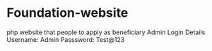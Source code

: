 # Foundation-website
php website that people to apply as beneficiary 
Admin Login Details
Username: Admin
Passsword: Test@123
